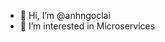 - 👋 Hi, I’m @anhngoclai
- 👀 I’m interested in Microservices

<!---
anhngoclai/anhngoclai is a ✨ special ✨ repository because its `README.md` (this file) appears on your GitHub profile.
You can click the Preview link to take a look at your changes.
--->
